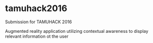 # tamuhack2016
Submission for TAMUHACK 2016

Augmented reality application utilizing contextual awareness to display relevant information ot the user
